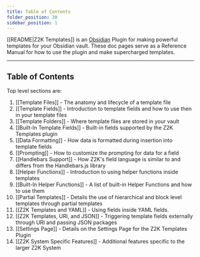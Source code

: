 ```yaml
---
title: Table of Contents
folder_position: 30
sidebar_position: 1
---
```

[[README|Z2K Templates]] is an [Obsidian](https://obsidian.md) Plugin for making powerful templates for your Obsidian vault. These doc pages serve as a Reference Manual for how to use the plugin and make supercharged templates.

---
## Table of Contents

Top level sections are:
1. [[Template Files]] - The anatomy and lifecycle of a template file
2. [[Template Fields]] - Introduction to template fields and how to use then in your template files
3. [[Template Folders]] - Where template files are stored in your vault
4. [[Built-In Template Fields]] - Built-in fields supported by the Z2K Templates plugin
5. [[Data Formatting]] - How data is formatted during insertion into template fields
6. [[Prompting]] - How to customize the prompting for data for a field
7. [[Handlebars Support]] - How Z2K's field language is similar to and differs from the Handlebars.js library
8. [[Helper Functions]] - Introduction to using helper functions inside templates
9. [[Built-In Helper Functions]] - A list of built-in Helper Functions and how to use them
10. [[Partial Templates]] - Details the use of hierarchical and block level templates through partial templates
11. [[Z2K Templates and YAML]] - Using fields inside YAML fields.
12. [[Z2K Templates, URI, and JSON]] - Triggering template fields externally through URI and passing JSON packages
13. [[Settings Page]] - Details on the Settings Page for the Z2K Templates Plugin
14. [[Z2K System Specific Features]] - Additional features specific to the larger Z2K System

